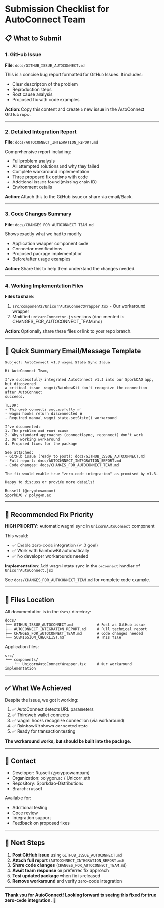 # Submission Checklist for AutoConnect Team

## 📋 What to Submit

### 1. GitHub Issue
**File**: `docs/GITHUB_ISSUE_AUTOCONNECT.md`

This is a concise bug report formatted for GitHub Issues. It includes:
- Clear description of the problem
- Reproduction steps
- Root cause analysis
- Proposed fix with code examples

**Action**: Copy this content and create a new issue in the AutoConnect GitHub repo.

---

### 2. Detailed Integration Report
**File**: `docs/AUTOCONNECT_INTEGRATION_REPORT.md`

Comprehensive report including:
- Full problem analysis
- All attempted solutions and why they failed
- Complete workaround implementation
- Three proposed fix options with code
- Additional issues found (missing chain ID)
- Environment details

**Action**: Attach this to the GitHub issue or share via email/Slack.

---

### 3. Code Changes Summary
**File**: `docs/CHANGES_FOR_AUTOCONNECT_TEAM.md`

Shows exactly what we had to modify:
- Application wrapper component code
- Connector modifications
- Proposed package implementation
- Before/after usage examples

**Action**: Share this to help them understand the changes needed.

---

### 4. Working Implementation Files

**Files to share**:
1. `src/components/UnicornAutoConnectWrapper.tsx` - Our workaround wrapper
2. Modified `unicornConnector.js` sections (documented in CHANGES_FOR_AUTOCONNECT_TEAM.md)

**Action**: Optionally share these files or link to your repo branch.

---

## 📝 Quick Summary Email/Message Template

```
Subject: AutoConnect v1.3 wagmi State Sync Issue

Hi AutoConnect Team,

I've successfully integrated AutoConnect v1.3 into our SporkDAO app, but discovered
a critical issue: wagmi/RainbowKit don't recognize the connection after AutoConnect
succeeds.

TL;DR:
- Thirdweb connects successfully ✅
- wagmi hooks return disconnected ❌
- Required manual wagmi state.setState() workaround

I've documented:
1. The problem and root cause
2. Why standard approaches (connectAsync, reconnect) don't work
3. Our working workaround
4. Proposed fixes for the package

See attached:
- GitHub issue (ready to post): docs/GITHUB_ISSUE_AUTOCONNECT.md
- Full report: docs/AUTOCONNECT_INTEGRATION_REPORT.md
- Code changes: docs/CHANGES_FOR_AUTOCONNECT_TEAM.md

The fix would enable true "zero-code integration" as promised by v1.3.

Happy to discuss or provide more details!

Russell (@cryptowampum)
SporkDAO / polygon.ac
```

---

## 🎯 Recommended Fix Priority

**HIGH PRIORITY**: Automatic wagmi sync in `UnicornAutoConnect` component

This would:
- ✅ Enable zero-code integration (v1.3 goal)
- ✅ Work with RainbowKit automatically
- ✅ No developer workarounds needed

**Implementation**: Add wagmi state sync in the `onConnect` handler of `UnicornAutoConnect.jsx`

See `docs/CHANGES_FOR_AUTOCONNECT_TEAM.md` for complete code example.

---

## 📁 Files Location

All documentation is in the `docs/` directory:

```
docs/
├── GITHUB_ISSUE_AUTOCONNECT.md           # Post as GitHub issue
├── AUTOCONNECT_INTEGRATION_REPORT.md     # Full technical report
├── CHANGES_FOR_AUTOCONNECT_TEAM.md       # Code changes needed
└── SUBMISSION_CHECKLIST.md               # This file
```

Application files:
```
src/
└── components/
    └── UnicornAutoConnectWrapper.tsx     # Our workaround implementation
```

---

## ✅ What We Achieved

Despite the issue, we got it working:

1. ✅ AutoConnect detects URL parameters
2. ✅ Thirdweb wallet connects
3. ✅ wagmi hooks recognize connection (via workaround)
4. ✅ RainbowKit shows connected state
5. ✅ Ready for transaction testing

**The workaround works, but should be built into the package.**

---

## 🤝 Contact

- Developer: Russell (@cryptowampum)
- Organization: polygon.ac / Unicorn.eth
- Repository: Sporkdao-Distributions
- Branch: russell

Available for:
- Additional testing
- Code review
- Integration support
- Feedback on proposed fixes

---

## 📌 Next Steps

1. **Post GitHub issue** using `GITHUB_ISSUE_AUTOCONNECT.md`
2. **Attach full report** (`AUTOCONNECT_INTEGRATION_REPORT.md`)
3. **Share code changes** (`CHANGES_FOR_AUTOCONNECT_TEAM.md`)
4. **Await team response** on preferred fix approach
5. **Test updated package** when fix is released
6. **Remove workaround** and verify zero-code integration

---

**Thank you for AutoConnect! Looking forward to seeing this fixed for true zero-code integration.** 🦄

